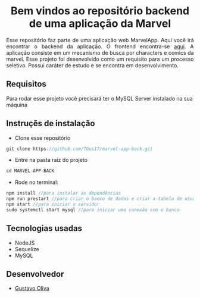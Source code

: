 <h1 align="center">Bem vindos ao repositório backend de uma aplicação da Marvel</h1>

<p align="justify">Esse repositório faz parte de uma aplicação web MarvelApp. Aqui você irá encontrar o backend da aplicação. O frontend encontra-se <a href='https://github.com/TGus17/marvel-app-front'>aqui</a>. A aplicação consiste em um mecanismo de busca por characters e comics da marvel. Esse projeto foi desenvolvido como um requisito para um processo seletivo. Possui caráter de estudo e se encontra em desenvolvimento.</p>

## Requisitos
<p>Para rodar esse projeto você precisará ter o MySQL Server instalado na sua máquina</p>

## Instruçẽs de instalação
+ Clone esse repositório
```javascript
git clone https://github.com/TGus17/marvel-app-back.git
```
+ Entre na pasta raíz do projeto
```javascript
cd MARVEL-APP-BACK
```
+ Rode no terminal: 
```javascript
npm install //para instalar as dependências
npm run prestart //para criar o banco de dados e criar a tabela de usuários
npm start //para iniciar o servidor
sudo systemctl start mysql //para iniciar uma conexão com o banco
```
## Tecnologias usadas
+ NodeJS
+ Sequelize
+ MySQL

## Desenvolvedor
+ <a href="https://github.com/TGus17">Gustavo Oliva</a>
